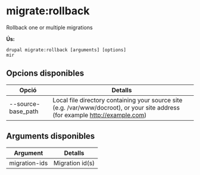 # migrate:rollback
Rollback one or multiple migrations

**Ús:**
```
drupal migrate:rollback [arguments] [options]
mir
```

## Opcions disponibles
Opció | Detalls
-------|-------------
--source-base_path | Local file directory containing your source site (e.g. /var/www/docroot), or your site address (for example http://example.com)

## Arguments disponibles
Argument | Detalls
---------|-------------
migration-ids | Migration id(s)
